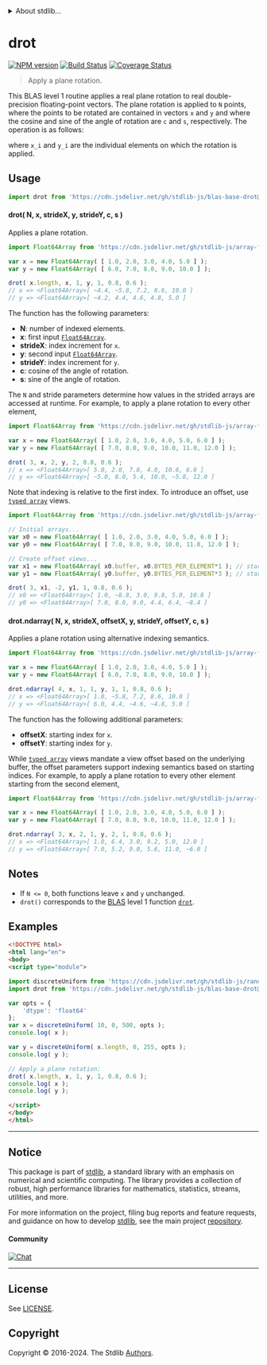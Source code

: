 <!--

@license Apache-2.0

Copyright (c) 2024 The Stdlib Authors.

Licensed under the Apache License, Version 2.0 (the "License");
you may not use this file except in compliance with the License.
You may obtain a copy of the License at

   http://www.apache.org/licenses/LICENSE-2.0

Unless required by applicable law or agreed to in writing, software
distributed under the License is distributed on an "AS IS" BASIS,
WITHOUT WARRANTIES OR CONDITIONS OF ANY KIND, either express or implied.
See the License for the specific language governing permissions and
limitations under the License.

-->


<details>
  <summary>
    About stdlib...
  </summary>
  <p>We believe in a future in which the web is a preferred environment for numerical computation. To help realize this future, we've built stdlib. stdlib is a standard library, with an emphasis on numerical and scientific computation, written in JavaScript (and C) for execution in browsers and in Node.js.</p>
  <p>The library is fully decomposable, being architected in such a way that you can swap out and mix and match APIs and functionality to cater to your exact preferences and use cases.</p>
  <p>When you use stdlib, you can be absolutely certain that you are using the most thorough, rigorous, well-written, studied, documented, tested, measured, and high-quality code out there.</p>
  <p>To join us in bringing numerical computing to the web, get started by checking us out on <a href="https://github.com/stdlib-js/stdlib">GitHub</a>, and please consider <a href="https://opencollective.com/stdlib">financially supporting stdlib</a>. We greatly appreciate your continued support!</p>
</details>

# drot

[![NPM version][npm-image]][npm-url] [![Build Status][test-image]][test-url] [![Coverage Status][coverage-image]][coverage-url] <!-- [![dependencies][dependencies-image]][dependencies-url] -->

> Apply a plane rotation.

<section class="intro">

This BLAS level 1 routine applies a real plane rotation to real double-precision floating-point vectors. The plane rotation is applied to `N` points, where the points to be rotated are contained in vectors `x` and `y` and where the cosine and sine of the angle of rotation are `c` and `s`, respectively. The operation is as follows:

<!-- <equation class="equation" label="eq:drot" align="center" raw="\begin{bmatrix}x_i \\ y_i\end{bmatrix} = \begin{bmatrix} c & s \\ -s & c\end{bmatrix}\begin{bmatrix} x_i \\ y_i \end{bmatrix}" alt="Plane rotation"> -->

<!-- </equation> -->

where `x_i` and `y_i` are the individual elements on which the rotation is applied.

</section>

<!-- /.intro -->



<section class="usage">

## Usage

```javascript
import drot from 'https://cdn.jsdelivr.net/gh/stdlib-js/blas-base-drot@esm/index.mjs';
```

#### drot( N, x, strideX, y, strideY, c, s )

Applies a plane rotation.

```javascript
import Float64Array from 'https://cdn.jsdelivr.net/gh/stdlib-js/array-float64@esm/index.mjs';

var x = new Float64Array( [ 1.0, 2.0, 3.0, 4.0, 5.0 ] );
var y = new Float64Array( [ 6.0, 7.0, 8.0, 9.0, 10.0 ] );

drot( x.length, x, 1, y, 1, 0.8, 0.6 );
// x => <Float64Array>[ ~4.4, ~5.8, 7.2, 8.6, 10.0 ]
// y => <Float64Array>[ ~4.2, 4.4, 4.6, 4.8, 5.0 ]
```

The function has the following parameters:

-   **N**: number of indexed elements.
-   **x**: first input [`Float64Array`][mdn-float64array].
-   **strideX**: index increment for `x`.
-   **y**: second input [`Float64Array`][mdn-float64array].
-   **strideY**: index increment for `y`.
-   **c**: cosine of the angle of rotation.
-   **s**: sine of the angle of rotation.

The `N` and stride parameters determine how values in the strided arrays are accessed at runtime. For example, to apply a plane rotation to every other element,

```javascript
import Float64Array from 'https://cdn.jsdelivr.net/gh/stdlib-js/array-float64@esm/index.mjs';

var x = new Float64Array( [ 1.0, 2.0, 3.0, 4.0, 5.0, 6.0 ] );
var y = new Float64Array( [ 7.0, 8.0, 9.0, 10.0, 11.0, 12.0 ] );

drot( 3, x, 2, y, 2, 0.8, 0.6 );
// x => <Float64Array>[ 5.0, 2.0, 7.8, 4.0, 10.6, 6.0 ]
// y => <Float64Array>[ ~5.0, 8.0, 5.4, 10.0, ~5.8, 12.0 ]
```

Note that indexing is relative to the first index. To introduce an offset, use [`typed array`][mdn-typed-array] views.

<!-- eslint-disable stdlib/capitalized-comments -->

```javascript
import Float64Array from 'https://cdn.jsdelivr.net/gh/stdlib-js/array-float64@esm/index.mjs';

// Initial arrays...
var x0 = new Float64Array( [ 1.0, 2.0, 3.0, 4.0, 5.0, 6.0 ] );
var y0 = new Float64Array( [ 7.0, 8.0, 9.0, 10.0, 11.0, 12.0 ] );

// Create offset views...
var x1 = new Float64Array( x0.buffer, x0.BYTES_PER_ELEMENT*1 ); // start at 2nd element
var y1 = new Float64Array( y0.buffer, y0.BYTES_PER_ELEMENT*3 ); // start at 4th element

drot( 3, x1, -2, y1, 1, 0.8, 0.6 );
// x0 => <Float64Array>[ 1.0, ~8.8, 3.0, 9.8, 5.0, 10.8 ]
// y0 => <Float64Array>[ 7.0, 8.0, 9.0, 4.4, 6.4, ~8.4 ]
```

#### drot.ndarray( N, x, strideX, offsetX, y, strideY, offsetY, c, s )

Applies a plane rotation using alternative indexing semantics.

```javascript
import Float64Array from 'https://cdn.jsdelivr.net/gh/stdlib-js/array-float64@esm/index.mjs';

var x = new Float64Array( [ 1.0, 2.0, 3.0, 4.0, 5.0 ] );
var y = new Float64Array( [ 6.0, 7.0, 8.0, 9.0, 10.0 ] );

drot.ndarray( 4, x, 1, 1, y, 1, 1, 0.8, 0.6 );
// x => <Float64Array>[ 1.0, ~5.8, 7.2, 8.6, 10.0 ]
// y => <Float64Array>[ 6.0, 4.4, ~4.6, ~4.8, 5.0 ]
```

The function has the following additional parameters:

-   **offsetX**: starting index for `x`.
-   **offsetY**: starting index for `y`.

While [`typed array`][mdn-typed-array] views mandate a view offset based on the underlying buffer, the offset parameters support indexing semantics based on starting indices. For example, to apply a plane rotation to every other element starting from the second element,

```javascript
import Float64Array from 'https://cdn.jsdelivr.net/gh/stdlib-js/array-float64@esm/index.mjs';

var x = new Float64Array( [ 1.0, 2.0, 3.0, 4.0, 5.0, 6.0 ] );
var y = new Float64Array( [ 7.0, 8.0, 9.0, 10.0, 11.0, 12.0 ] );

drot.ndarray( 3, x, 2, 1, y, 2, 1, 0.8, 0.6 );
// x => <Float64Array>[ 1.0, 6.4, 3.0, 9.2, 5.0, 12.0 ]
// y => <Float64Array>[ 7.0, 5.2, 9.0, 5.6, 11.0, ~6.0 ]
```

</section>

<!-- /.usage -->

<section class="notes">

## Notes

-   If `N <= 0`, both functions leave `x` and `y` unchanged.
-   `drot()` corresponds to the [BLAS][blas] level 1 function [`drot`][drot].

</section>

<!-- /.notes -->

<section class="examples">

## Examples

<!-- eslint no-undef: "error" -->

```html
<!DOCTYPE html>
<html lang="en">
<body>
<script type="module">

import discreteUniform from 'https://cdn.jsdelivr.net/gh/stdlib-js/random-array-discrete-uniform@esm/index.mjs';
import drot from 'https://cdn.jsdelivr.net/gh/stdlib-js/blas-base-drot@esm/index.mjs';

var opts = {
    'dtype': 'float64'
};
var x = discreteUniform( 10, 0, 500, opts );
console.log( x );

var y = discreteUniform( x.length, 0, 255, opts );
console.log( y );

// Apply a plane rotation:
drot( x.length, x, 1, y, 1, 0.8, 0.6 );
console.log( x );
console.log( y );

</script>
</body>
</html>
```

</section>

<!-- /.examples -->

<!-- C interface documentation. -->



<!-- Section for related `stdlib` packages. Do not manually edit this section, as it is automatically populated. -->

<section class="related">

</section>

<!-- /.related -->

<!-- Section for all links. Make sure to keep an empty line after the `section` element and another before the `/section` close. -->


<section class="main-repo" >

* * *

## Notice

This package is part of [stdlib][stdlib], a standard library with an emphasis on numerical and scientific computing. The library provides a collection of robust, high performance libraries for mathematics, statistics, streams, utilities, and more.

For more information on the project, filing bug reports and feature requests, and guidance on how to develop [stdlib][stdlib], see the main project [repository][stdlib].

#### Community

[![Chat][chat-image]][chat-url]

---

## License

See [LICENSE][stdlib-license].


## Copyright

Copyright &copy; 2016-2024. The Stdlib [Authors][stdlib-authors].

</section>

<!-- /.stdlib -->

<!-- Section for all links. Make sure to keep an empty line after the `section` element and another before the `/section` close. -->

<section class="links">

[npm-image]: http://img.shields.io/npm/v/@stdlib/blas-base-drot.svg
[npm-url]: https://npmjs.org/package/@stdlib/blas-base-drot

[test-image]: https://github.com/stdlib-js/blas-base-drot/actions/workflows/test.yml/badge.svg?branch=main
[test-url]: https://github.com/stdlib-js/blas-base-drot/actions/workflows/test.yml?query=branch:main

[coverage-image]: https://img.shields.io/codecov/c/github/stdlib-js/blas-base-drot/main.svg
[coverage-url]: https://codecov.io/github/stdlib-js/blas-base-drot?branch=main

<!--

[dependencies-image]: https://img.shields.io/david/stdlib-js/blas-base-drot.svg
[dependencies-url]: https://david-dm.org/stdlib-js/blas-base-drot/main

-->

[chat-image]: https://img.shields.io/gitter/room/stdlib-js/stdlib.svg
[chat-url]: https://app.gitter.im/#/room/#stdlib-js_stdlib:gitter.im

[stdlib]: https://github.com/stdlib-js/stdlib

[stdlib-authors]: https://github.com/stdlib-js/stdlib/graphs/contributors

[umd]: https://github.com/umdjs/umd
[es-module]: https://developer.mozilla.org/en-US/docs/Web/JavaScript/Guide/Modules

[deno-url]: https://github.com/stdlib-js/blas-base-drot/tree/deno
[deno-readme]: https://github.com/stdlib-js/blas-base-drot/blob/deno/README.md
[umd-url]: https://github.com/stdlib-js/blas-base-drot/tree/umd
[umd-readme]: https://github.com/stdlib-js/blas-base-drot/blob/umd/README.md
[esm-url]: https://github.com/stdlib-js/blas-base-drot/tree/esm
[esm-readme]: https://github.com/stdlib-js/blas-base-drot/blob/esm/README.md
[branches-url]: https://github.com/stdlib-js/blas-base-drot/blob/main/branches.md

[stdlib-license]: https://raw.githubusercontent.com/stdlib-js/blas-base-drot/main/LICENSE

[blas]: http://www.netlib.org/blas

[drot]: https://www.netlib.org/lapack/explore-html/d1/d45/group__rot_gae48ef017306866ac2d5a8c5a52617858.html#gae48ef017306866ac2d5a8c5a5261785

[mdn-float64array]: https://developer.mozilla.org/en-US/docs/Web/JavaScript/Reference/Global_Objects/Float64Array

[mdn-typed-array]: https://developer.mozilla.org/en-US/docs/Web/JavaScript/Reference/Global_Objects/TypedArray

</section>

<!-- /.links -->
